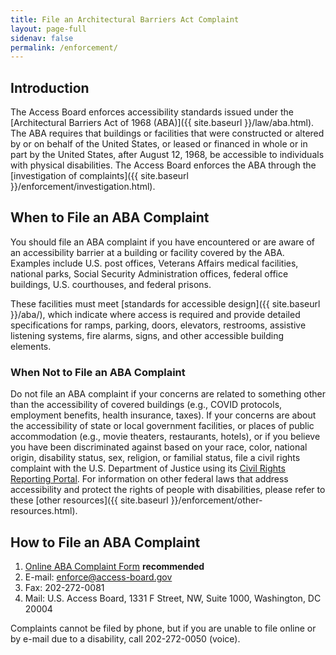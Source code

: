```yaml
---
title: File an Architectural Barriers Act Complaint
layout: page-full
sidenav: false
permalink: /enforcement/
---
```

## Introduction

The Access Board enforces accessibility standards issued under the [Architectural Barriers Act of 1968 (ABA)]({{ site.baseurl }}/law/aba.html). The ABA requires that buildings or facilities that were constructed or altered by or on behalf of the United States, or leased or financed in whole or in part by the United States, after August 12, 1968, be accessible to individuals with physical disabilities. The Access Board enforces the ABA through the [investigation of complaints]({{ site.baseurl }}/enforcement/investigation.html).

## When to File an ABA Complaint

You should file an ABA complaint if you have encountered or are aware of an accessibility barrier at a building or facility covered by the ABA.  Examples include U.S. post offices, Veterans Affairs medical facilities, national parks, Social Security Administration offices, federal office buildings, U.S. courthouses, and federal prisons.

These facilities must meet [standards for accessible design]({{ site.baseurl }}/aba/), which indicate where access is required and provide detailed specifications for ramps, parking, doors, elevators, restrooms, assistive listening systems, fire alarms, signs, and other accessible building elements.

### When Not to File an ABA Complaint

Do not file an ABA complaint if your concerns are related to something other than the accessibility of covered buildings (e.g., COVID protocols, employment benefits, health insurance, taxes).  If your concerns are about the accessibility of state or local government facilities, or places of public accommodation (e.g., movie theaters, restaurants, hotels), or if you believe you have been discriminated against based on your race, color, national origin, disability status, sex, religion, or familial status, file a civil rights complaint with the U.S. Department of Justice using its [Civil Rights Reporting Portal](https://civilrights.justice.gov/report/). For information on other federal laws that address accessibility and protect the rights of people with disabilities, please refer to these [other resources]({{ site.baseurl }}/enforcement/other-resources.html).

## How to File an ABA Complaint

1. [Online ABA Complaint Form](https://access-board.force.com) **recommended**
2. E-mail: <enforce@access-board.gov>
3. Fax: 202-272-0081
4. Mail: U.S. Access Board, 1331 F Street, NW, Suite 1000, Washington, DC 20004

Complaints cannot be filed by phone, but if you are unable to file online or by e-mail due to a disability, call 202-272-0050 (voice).
